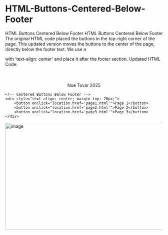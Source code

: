# HTML-Buttons-Centered-Below-Footer
HTML Buttons Centered Below Footer
HTML Buttons Centered Below Footer
The original HTML code placed the buttons in the top-right corner of the page. This updated version moves the buttons to the center of the page, directly below the footer text. We use a <div> with 'text-align: center' and place it after the footer section.
Updated HTML Code:

<body>
    <!-- Footer -->
    <footer style="text-align: center; margin-top: 50px;">
        <p>Noe Tovar 2025</p>
    </footer>

    <!-- Centered Buttons Below Footer -->
    <div style="text-align: center; margin-top: 20px;">
        <button onclick="location.href='page1.html'">Page 1</button>
        <button onclick="location.href='page2.html'">Page 2</button>
        <button onclick="location.href='page3.html'">Page 3</button>
    </div>
</body>
<img width="735" height="341" alt="image" src="https://github.com/user-attachments/assets/eccea9c3-f29f-4bca-927a-7675e5759a00" />

